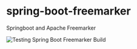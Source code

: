 # spring-boot-freemarker
Springboot and Apache Freemarker

![Testing Spring Boot Freemarker Build](https://github.com/MoAmr/spring-boot-freemarker/workflows/Testing%20Spring%20Boot%20Freemarker%20Build/badge.svg)